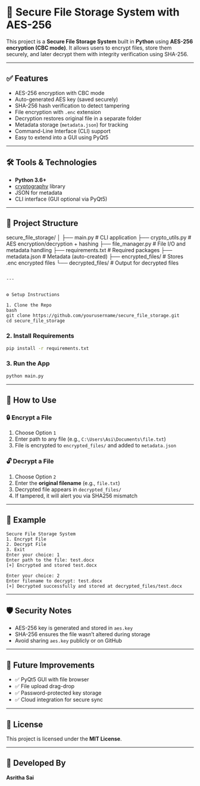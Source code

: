 # 🔐 Secure File Storage System with AES-256

This project is a **Secure File Storage System** built in **Python** using **AES-256 encryption (CBC mode)**. It allows users to encrypt files, store them securely, and later decrypt them with integrity verification using SHA-256.

---

## ✅ Features

- AES-256 encryption with CBC mode
- Auto-generated AES key (saved securely)
- SHA-256 hash verification to detect tampering
- File encryption with `.enc` extension
- Decryption restores original file in a separate folder
- Metadata storage (`metadata.json`) for tracking
- Command-Line Interface (CLI) support
- Easy to extend into a GUI using PyQt5

---

## 🛠️ Tools & Technologies

- **Python 3.6+**
- [cryptography](https://cryptography.io/en/latest/) library
- JSON for metadata
- CLI interface (GUI optional via PyQt5)

---

## 📁 Project Structure


secure\_file\_storage/
│
├── main.py                 # CLI application
├── crypto\_utils.py         # AES encryption/decryption + hashing
├── file\_manager.py         # File I/O and metadata handling
├── requirements.txt        # Required packages
├── metadata.json           # Metadata (auto-created)
├── encrypted\_files/        # Stores .enc encrypted files
└── decrypted\_files/        # Output for decrypted files

````

---


⚙️ Setup Instructions

1. Clone the Repo
bash
git clone https://github.com/yourusername/secure_file_storage.git
cd secure_file_storage
````

### 2. Install Requirements

```bash
pip install -r requirements.txt
```

### 3. Run the App

```bash
python main.py
```

---

## 🔐 How to Use

### 🔒 Encrypt a File

1. Choose Option `1`
2. Enter path to any file (e.g., `C:\Users\Asi\Documents\file.txt`)
3. File is encrypted to `encrypted_files/` and added to `metadata.json`

### 🔓 Decrypt a File

1. Choose Option `2`
2. Enter the **original filename** (e.g., `file.txt`)
3. Decrypted file appears in `decrypted_files/`
4. If tampered, it will alert you via SHA256 mismatch

---

## 📌 Example

```
Secure File Storage System
1. Encrypt File
2. Decrypt File
3. Exit
Enter your choice: 1
Enter path to the file: test.docx
[+] Encrypted and stored test.docx

Enter your choice: 2
Enter filename to decrypt: test.docx
[+] Decrypted successfully and stored at decrypted_files/test.docx
```

---

## 🛡️ Security Notes

* AES-256 key is generated and stored in `aes.key`
* SHA-256 ensures the file wasn’t altered during storage
* Avoid sharing `aes.key` publicly or on GitHub

---

## 📌 Future Improvements

* ✅ PyQt5 GUI with file browser
* ✅ File upload drag-drop
* ✅ Password-protected key storage
* ✅ Cloud integration for secure sync

---

## 📄 License

This project is licensed under the **MIT License**.

---

## 💬 Developed By

**Asritha Sai**
